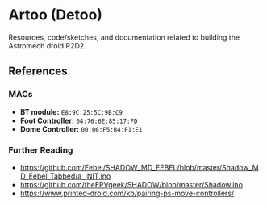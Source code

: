 # Artoo (Detoo)

Resources, code/sketches, and documentation related to building the Astromech droid R2D2.

## References

### MACs

*   **BT module:** `E8:9C:25:5C:9B:C9`
*   **Foot Controller:** `04:76:6E:85:17:FD`
*   **Dome Controller:** `00:06:F5:B4:F1:E1`

### Further Reading

*   https://github.com/Eebel/SHADOW_MD_EEBEL/blob/master/Shadow_MD_Eebel_Tabbed/a_INIT.ino
*   https://github.com/theFPVgeek/SHADOW/blob/master/Shadow.ino
*   https://www.printed-droid.com/kb/pairing-ps-move-controllers/
